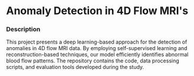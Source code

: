 # Anomaly Detection in 4D Flow MRI's

### Description

This project presents a deep learning-based approach for the detection of anomalies in 4D flow MRI data. By employing self-supervised learning and reconstruction-based techniques, our model efficiently identifies abnormal blood flow patterns. The repository contains the code, data processing scripts, and evaluation tools developed during the study.
